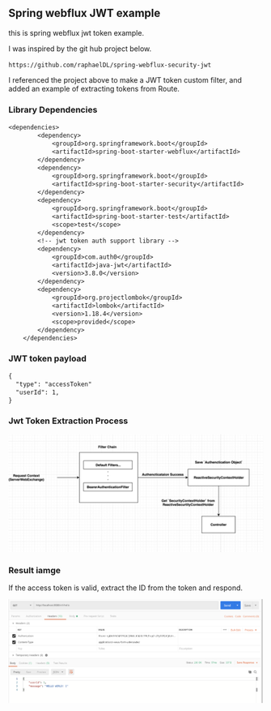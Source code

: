 ## Spring webflux JWT example


this is spring webflux jwt token example. 

I was inspired by the git hub project below.

`
https://github.com/raphaelDL/spring-webflux-security-jwt
`

I referenced the project above to make a JWT token custom filter, and added an example of extracting tokens from Route.


### Library Dependencies

```aidl
<dependencies>
        <dependency>
            <groupId>org.springframework.boot</groupId>
            <artifactId>spring-boot-starter-webflux</artifactId>
        </dependency>
        <dependency>
            <groupId>org.springframework.boot</groupId>
            <artifactId>spring-boot-starter-security</artifactId>
        </dependency>
        <dependency>
            <groupId>org.springframework.boot</groupId>
            <artifactId>spring-boot-starter-test</artifactId>
            <scope>test</scope>
        </dependency>
        <!-- jwt token auth support library -->
        <dependency>
            <groupId>com.auth0</groupId>
            <artifactId>java-jwt</artifactId>
            <version>3.8.0</version>
        </dependency>
        <dependency>
            <groupId>org.projectlombok</groupId>
            <artifactId>lombok</artifactId>
            <version>1.18.4</version>
            <scope>provided</scope>
        </dependency>
    </dependencies>
```


### JWT token payload

```aidl
{
  "type": "accessToken"
  "userId": 1,
}
```

### Jwt Token Extraction Process

![process](./images/process.png)


### Result iamge

If the access token is valid, extract the ID from the token and respond.

![access_token_verify](./images/spring-jwt-success.png)

